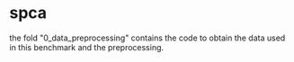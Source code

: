 # spca

the fold "0_data_preprocessing" contains the code to obtain the data used in this benchmark and the preprocessing.
